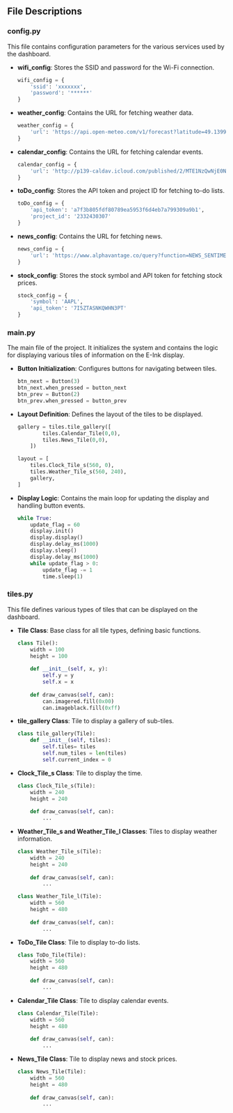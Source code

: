 ## File Descriptions

### config.py

This file contains configuration parameters for the various services used by the dashboard.

- **wifi_config**: Stores the SSID and password for the Wi-Fi connection.
  ```python
  wifi_config = {
      'ssid': 'xxxxxxx',
      'password': '******'
  }
  ```

- **weather_config**: Contains the URL for fetching weather data.
  ```python
  weather_config = {
      'url': 'https://api.open-meteo.com/v1/forecast?latitude=49.1399&longitude=9.2205&daily=weather_code,temperature_2m_max,temperature_2m_min'
  }
  ```

- **calendar_config**: Contains the URL for fetching calendar events.
  ```python
  calendar_config = {
      'url': 'http://p139-caldav.icloud.com/published/2/MTE1NzQwNjE0NzQxMTU3NDmLjpu4-S1Y9s3ZY6FOrrHnIwf0-kAOhn-6sr24tcTFaqodbcvwQ-1iUIyMWm_Q-QI6qieG29wXJSUU0hdN6JI'
  }
  ```

- **toDo_config**: Stores the API token and project ID for fetching to-do lists.
  ```python
  toDo_config = {
      'api_token': 'a7f3b805fdf80789ea5953f6d4eb7a799309a9b1',
      'project_id': '2332430307'
  }
  ```

- **news_config**: Contains the URL for fetching news.
  ```python
  news_config = {
      'url': 'https://www.alphavantage.co/query?function=NEWS_SENTIMENT&tickers=COIN,CRYPTO:BTC,FOREX:USD&time_from=20220410T0130&limit=10&apikey=7I5ZTASNKQWHN3PT'
  }
  ```

- **stock_config**: Stores the stock symbol and API token for fetching stock prices.
  ```python
  stock_config = {
      'symbol': 'AAPL',
      'api_token': '7I5ZTASNKQWHN3PT'
  }
  ```

 
### main.py

The main file of the project. It initializes the system and contains the logic for displaying various tiles of information on the E-Ink display.

- **Button Initialization**: Configures buttons for navigating between tiles.
  ```python
  btn_next = Button(3)
  btn_next.when_pressed = button_next
  btn_prev = Button(2)
  btn_prev.when_pressed = button_prev
  ```

- **Layout Definition**: Defines the layout of the tiles to be displayed.
  ```python
  gallery = tiles.tile_gallery([
          tiles.Calendar_Tile(0,0),
          tiles.News_Tile(0,0),
      ])
  
  layout = [
      tiles.Clock_Tile_s(560, 0),
      tiles.Weather_Tile_s(560, 240),
      gallery,
  ]
  ```

- **Display Logic**: Contains the main loop for updating the display and handling button events.
  ```python
  while True:
      update_flag = 60
      display.init()
      display.display()
      display.delay_ms(1000)
      display.sleep()
      display.delay_ms(1000)
      while update_flag > 0:
          update_flag -= 1
          time.sleep(1)
  ```
### tiles.py

This file defines various types of tiles that can be displayed on the dashboard.

- **Tile Class**: Base class for all tile types, defining basic functions.
  ```python
  class Tile():
      width = 100
      height = 100
      
      def __init__(self, x, y):
          self.y = y
          self.x = x
          
      def draw_canvas(self, can):
          can.imagered.fill(0x00)
          can.imageblack.fill(0xff)
  ```

- **tile_gallery Class**: Tile to display a gallery of sub-tiles.
  ```python
  class tile_gallery(Tile):
      def __init__(self, tiles):
          self.tiles= tiles
          self.num_tiles = len(tiles)
          self.current_index = 0
  ```

- **Clock_Tile_s Class**: Tile to display the time.
  ```python
  class Clock_Tile_s(Tile):
      width = 240
      height = 240
      
      def draw_canvas(self, can):
          ...
  ```

- **Weather_Tile_s and Weather_Tile_l Classes**: Tiles to display weather information.
  ```python
  class Weather_Tile_s(Tile):
      width = 240
      height = 240
      
      def draw_canvas(self, can):
          ...
  
  class Weather_Tile_l(Tile):
      width = 560
      height = 480
      
      def draw_canvas(self, can):
          ...
  ```

- **ToDo_Tile Class**: Tile to display to-do lists.
  ```python
  class ToDo_Tile(Tile):
      width = 560
      height = 480
      
      def draw_canvas(self, can):
          ...
  ```

- **Calendar_Tile Class**: Tile to display calendar events.
  ```python
  class Calendar_Tile(Tile):
      width = 560
      height = 480
      
      def draw_canvas(self, can):
          ...
  ```

- **News_Tile Class**: Tile to display news and stock prices.
  ```python
  class News_Tile(Tile):
      width = 560
      height = 480
      
      def draw_canvas(self, can):
          ...
  ```



